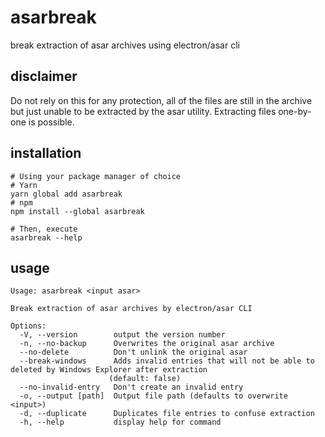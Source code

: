 # asarbreak

break extraction of asar archives using electron/asar cli

## disclaimer

Do not rely on this for any protection, all of the files are still in the archive but just unable to be extracted by the asar utility.
Extracting files one-by-one is possible.

## installation

```shell
# Using your package manager of choice
# Yarn
yarn global add asarbreak
# npm
npm install --global asarbreak

# Then, execute
asarbreak --help
```

## usage

    Usage: asarbreak <input asar>

    Break extraction of asar archives by electron/asar CLI

    Options:
      -V, --version        output the version number
      -n, --no-backup      Overwrites the original asar archive
      --no-delete          Don't unlink the original asar
      --break-windows      Adds invalid entries that will not be able to deleted by Windows Explorer after extraction
                          (default: false)
      --no-invalid-entry   Don't create an invalid entry
      -o, --output [path]  Output file path (defaults to overwrite <input>)
      -d, --duplicate      Duplicates file entries to confuse extraction
      -h, --help           display help for command
